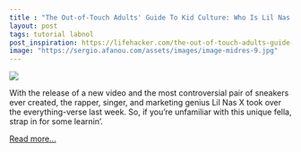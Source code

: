 ```yaml
---
title : "The Out-of-Touch Adults' Guide To Kid Culture: Who Is Lil Nas X?"
layout: post
tags: tutorial labnol
post_inspiration: https://lifehacker.com/the-out-of-touch-adults-guide-to-kid-culture-who-is-li-1846610631
image: "https://sergio.afanou.com/assets/images/image-midres-9.jpg"
---
```


<img src="https://i.kinja-img.com/gawker-media/image/upload/s--Q7l3nu3N--/c_fit,fl_progressive,q_80,w_636/dyklftmb45nbdvbl8y9k.jpg" /><p>With the release of a new video and the most controversial pair of sneakers ever created, the rapper, singer, and marketing genius Lil Nas X took over the everything-verse last week. So, if you’re unfamiliar with this unique fella, strap in for some learnin’.<br></p><p><a href="https://lifehacker.com/the-out-of-touch-adults-guide-to-kid-culture-who-is-li-1846610631">Read more...</a></p>